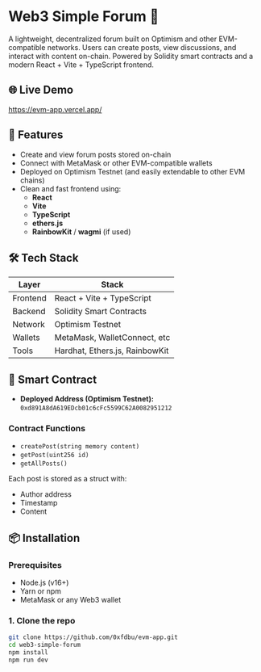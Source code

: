 # Web3 Simple Forum 🧵

A lightweight, decentralized forum built on Optimism and other EVM-compatible networks. Users can create posts, view discussions, and interact with content on-chain. Powered by Solidity smart contracts and a modern React + Vite + TypeScript frontend.

## 🌐 Live Demo

https://evm-app.vercel.app/

## 🚀 Features

- Create and view forum posts stored on-chain
- Connect with MetaMask or other EVM-compatible wallets
- Deployed on Optimism Testnet (and easily extendable to other EVM chains)
- Clean and fast frontend using:
  - **React**
  - **Vite**
  - **TypeScript**
  - **ethers.js**
  - **RainbowKit** / **wagmi** (if used)

## 🛠 Tech Stack

| Layer     | Stack                        |
|-----------|------------------------------|
| Frontend  | React + Vite + TypeScript    |
| Backend   | Solidity Smart Contracts     |
| Network   | Optimism Testnet             |
| Wallets   | MetaMask, WalletConnect, etc |
| Tools     | Hardhat, Ethers.js, RainbowKit |

## 📄 Smart Contract

- **Deployed Address (Optimism Testnet):**  
  `0xd891A8dA619EDcb01c6cFc5599C62A0082951212`

### Contract Functions
- `createPost(string memory content)`  
- `getPost(uint256 id)`  
- `getAllPosts()`  

Each post is stored as a struct with:
- Author address
- Timestamp
- Content

## 📦 Installation

### Prerequisites

- Node.js (v16+)
- Yarn or npm
- MetaMask or any Web3 wallet

### 1. Clone the repo

```bash
git clone https://github.com/0xfdbu/evm-app.git
cd web3-simple-forum
npm install
npm run dev
